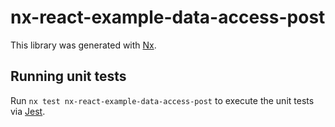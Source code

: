 # nx-react-example-data-access-post

This library was generated with [Nx](https://nx.dev).

## Running unit tests

Run `nx test nx-react-example-data-access-post` to execute the unit tests via [Jest](https://jestjs.io).
